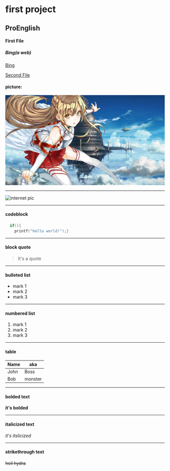 # first project
## ProEnglish
#### First File

##### Bing(a web)
[Bing](https://cn.bing.com/)

[Second File](./Second.md)

#### picture:
![local pic](./1431679382408442.jpg "local pic")
___
![internet pic](https://gimg2.baidu.com/image_search/src=http%3A%2F%2Fnimg.ws.126.net%2F%3Furl%3Dhttp%253A%252F%252Fdingyue.ws.126.net%252FmQnDyGPlWaqWDLDH7T6UUR2QVgWYj1Ds3virP8Gwk0EMJ1616660237108.jpeg%26thumbnail%3D650x2147483647%26quality%3D80%26type%3Djpg&refer=http%3A%2F%2Fnimg.ws.126.net&app=2002&size=f9999,10000&q=a80&n=0&g=0n&fmt=jpeg?sec=1622298030&t=3d88ae714c3ed342aa0e709a1d4d3f00 "internet pic")
___
#### codeblock
```c
  if(){
    printf("hello world!");}

```
___
#### block quote
> It's a quote
___
#### bulleted list
* mark 1
* mark 2
* mark 3
 ___
#### numbered list
1. mark 1
1. mark 2
1. mark 3
___
#### table
|  Name     |  aka     |
|  -------  |  ------  |
|  John     |  Boss    |
|  Bob      |  monster |
___
#### bolded text
__it's bolded__
___
#### italicized text
_it's itslicized_
___
#### strikethrough text
<del>heil hydra</del>
